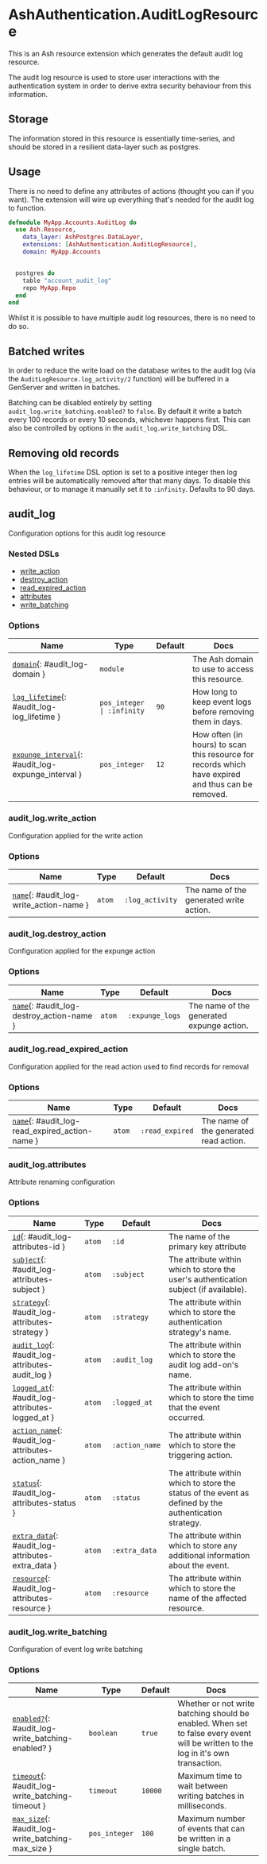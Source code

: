 <!--
This file was generated by Spark. Do not edit it by hand.
-->
# AshAuthentication.AuditLogResource

This is an Ash resource extension which generates the default audit log resource.

The audit log resource is used to store user interactions with the authentication system in order to derive extra security behaviour from this information.

## Storage

The information stored in this resource is essentially time-series, and should be stored in a resilient data-layer such as postgres.

## Usage

There is no need to define any attributes of actions (thought you can if you want). The extension will wire up everything that's needed for the audit log to function.

```elixir
defmodule MyApp.Accounts.AuditLog do
  use Ash.Resource,
    data_layer: AshPostgres.DataLayer,
    extensions: [AshAuthentication.AuditLogResource],
    domain: MyApp.Accounts


  postgres do
    table "account_audit_log"
    repo MyApp.Repo
  end
end
```

Whilst it is possible to have multiple audit log resources, there is no need to do so.

## Batched writes

In order to reduce the write load on the database writes to the audit log (via the `AuditLogResource.log_activity/2` function) will be buffered in a GenServer and written in batches.

Batching can be disabled entirely by setting `audit_log.write_batching.enabled?` to `false`.
By default it write a batch every 100 records or every 10 seconds, whichever happens first. This can also be controlled by options in the `audit_log.write_batching` DSL.

## Removing old records

When the `log_lifetime` DSL option is set to a positive integer then log entries will be automatically removed after that many days.  To disable this behaviour, or to manage it manually set it to `:infinity`.  Defaults to 90 days.


## audit_log
Configuration options for this audit log resource

### Nested DSLs
 * [write_action](#audit_log-write_action)
 * [destroy_action](#audit_log-destroy_action)
 * [read_expired_action](#audit_log-read_expired_action)
 * [attributes](#audit_log-attributes)
 * [write_batching](#audit_log-write_batching)





### Options

| Name | Type | Default | Docs |
|------|------|---------|------|
| [`domain`](#audit_log-domain){: #audit_log-domain } | `module` |  | The Ash domain to use to access this resource. |
| [`log_lifetime`](#audit_log-log_lifetime){: #audit_log-log_lifetime } | `pos_integer \| :infinity` | `90` | How long to keep event logs before removing them in days. |
| [`expunge_interval`](#audit_log-expunge_interval){: #audit_log-expunge_interval } | `pos_integer` | `12` | How often (in hours) to scan this resource for records which have expired and thus can be removed. |


### audit_log.write_action
Configuration applied for the write action






### Options

| Name | Type | Default | Docs |
|------|------|---------|------|
| [`name`](#audit_log-write_action-name){: #audit_log-write_action-name } | `atom` | `:log_activity` | The name of the generated write action. |




### audit_log.destroy_action
Configuration applied for the expunge action






### Options

| Name | Type | Default | Docs |
|------|------|---------|------|
| [`name`](#audit_log-destroy_action-name){: #audit_log-destroy_action-name } | `atom` | `:expunge_logs` | The name of the generated expunge action. |




### audit_log.read_expired_action
Configuration applied for the read action used to find records for removal






### Options

| Name | Type | Default | Docs |
|------|------|---------|------|
| [`name`](#audit_log-read_expired_action-name){: #audit_log-read_expired_action-name } | `atom` | `:read_expired` | The name of the generated read action. |




### audit_log.attributes
Attribute renaming configuration






### Options

| Name | Type | Default | Docs |
|------|------|---------|------|
| [`id`](#audit_log-attributes-id){: #audit_log-attributes-id } | `atom` | `:id` | The name of the primary key attribute |
| [`subject`](#audit_log-attributes-subject){: #audit_log-attributes-subject } | `atom` | `:subject` | The attribute within which to store the user's authentication subject (if available). |
| [`strategy`](#audit_log-attributes-strategy){: #audit_log-attributes-strategy } | `atom` | `:strategy` | The attribute within which to store the authentication strategy's name. |
| [`audit_log`](#audit_log-attributes-audit_log){: #audit_log-attributes-audit_log } | `atom` | `:audit_log` | The attribute within which to store the audit log add-on's name. |
| [`logged_at`](#audit_log-attributes-logged_at){: #audit_log-attributes-logged_at } | `atom` | `:logged_at` | The attribute within which to store the time that the event occurred. |
| [`action_name`](#audit_log-attributes-action_name){: #audit_log-attributes-action_name } | `atom` | `:action_name` | The attribute within which to store the triggering action. |
| [`status`](#audit_log-attributes-status){: #audit_log-attributes-status } | `atom` | `:status` | The attribute within which to store the status of the event as defined by the authentication strategy. |
| [`extra_data`](#audit_log-attributes-extra_data){: #audit_log-attributes-extra_data } | `atom` | `:extra_data` | The attribute within which to store any additional information about the event. |
| [`resource`](#audit_log-attributes-resource){: #audit_log-attributes-resource } | `atom` | `:resource` | The attribute within which to store the name of the affected resource. |




### audit_log.write_batching
Configuration of event log write batching






### Options

| Name | Type | Default | Docs |
|------|------|---------|------|
| [`enabled?`](#audit_log-write_batching-enabled?){: #audit_log-write_batching-enabled? } | `boolean` | `true` | Whether or not write batching should be enabled.  When set to false every event will be written to the log in it's own transaction. |
| [`timeout`](#audit_log-write_batching-timeout){: #audit_log-write_batching-timeout } | `timeout` | `10000` | Maximum time to wait between writing batches in milliseconds. |
| [`max_size`](#audit_log-write_batching-max_size){: #audit_log-write_batching-max_size } | `pos_integer` | `100` | Maximum number of events that can be written in a single batch. |









<style type="text/css">.spark-required::after { content: "*"; color: red !important; }</style>
